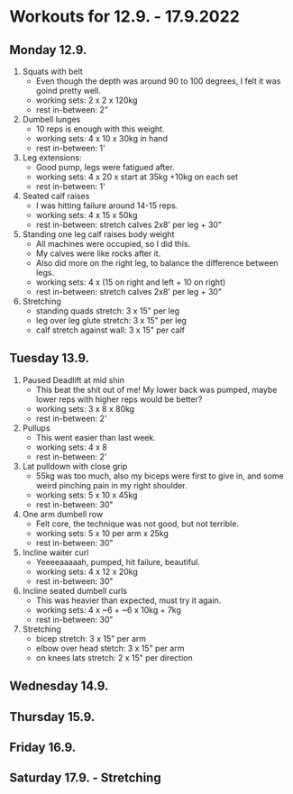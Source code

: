 # Workouts for 12.9. - 17.9.2022

## Monday 12.9.

1. Squats with belt
   - Even though the depth was around 90 to 100 degrees, I felt it was goind pretty well.
   - working sets: 2 x 2 x 120kg
   - rest in-between: 2"
2. Dumbell lunges
   - 10 reps is enough with this weight.
   - working sets: 4 x 10 x 30kg in hand
   - rest in-between: 1'
3. Leg extensions:
   - Good pump, legs were fatigued after.
   - working sets: 4 x 20 x start at 35kg +10kg on each set
   - rest in-between: 1'
4. Seated calf raises
   - I was hitting failure around 14-15 reps.
   - working sets: 4 x 15 x 50kg
   - rest in-between: stretch calves 2x8' per leg + 30"
5. Standing one leg calf raises body weight
   - All machines were occupied, so I did this.
   - My calves were like rocks after it.
   - Also did more on the right leg, to balance the difference between legs.
   - working sets: 4 x (15 on right and left + 10 on right)
   - rest in-between: stretch calves 2x8' per leg + 30"
6. Stretching
   - standing quads stretch: 3 x 15" per leg
   - leg over leg glute stretch: 3 x 15" per leg
   - calf stretch against wall: 3 x 15" per calf

## Tuesday 13.9.

1. Paused Deadlift at mid shin
   - This beat the shit out of me! My lower back was pumped, maybe lower reps with higher reps would be better?
   - working sets: 3 x 8 x 80kg
   - rest in-between: 2'
2. Pullups
   - This went easier than last week.
   - working sets: 4 x 8
   - rest in-between: 2'
3. Lat pulldown with close grip
   - 55kg was too much, also my biceps were first to give in, and some weird pinching pain in my right shoulder.
   - working sets: 5 x 10 x 45kg
   - rest in-between: 30"
4. One arm dumbell row
   - Felt core, the technique was not good, but not terrible.
   - working sets: 5 x 10 per arm x 25kg
   - rest in-between: 30"
5. Incline waiter curl
   - Yeeeeaaaaah, pumped, hit failure, beautiful.
   - working sets: 4 x 12 x 20kg
   - rest in-between: 30"
6. Incline seated dumbell curls
   - This was heavier than expected, must try it again.
   - working sets: 4 x ~6 + ~6 x 10kg + 7kg
   - rest in-between: 30"
7. Stretching
   - bicep stretch: 3 x 15" per arm
   - elbow over head stetch: 3 x 15" per arm
   - on knees lats stretch: 2 x 15" per direction

## Wednesday 14.9.

## Thursday 15.9.

## Friday 16.9.

## Saturday 17.9. - Stretching
